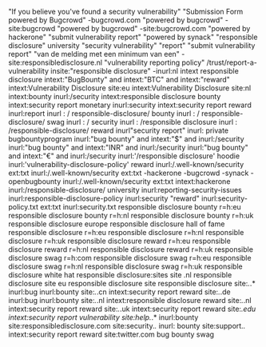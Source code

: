 "If you believe you've found a security vulnerability"
"Submission Form powered by Bugcrowd" -bugcrowd.com
"powered by bugcrowd" -site:bugcrowd
"powered by bugcrowd" -site:bugcrowd.com
"powered by hackerone" "submit vulnerability report"
"powered by synack"
"responsible disclosure" university
"security vulnerability" "report"
"submit vulnerability report"
"van de melding met een minimum van een" -site:responsibledisclosure.nl
"vulnerability reporting policy"
/trust/report-a-vulnerability
insite:"responsible disclosure" -inurl:nl
intext responsible disclosure
intext:"BugBounty" and intext:"BTC" and intext:"reward"
intext:Vulnerability Disclosure site:eu
intext:Vulnerability Disclosure site:nl
intext:bounty inurl:/security
intext:responsible disclosure bounty
intext:security report monetary inurl:security 
intext:security report reward inurl:report
inurl : / responsible-disclosure/ bounty
inurl : / responsible-disclosure/ swag
inurl : / security
inurl : /responsible disclosure
inurl : /responsible-disclosure/ reward
inurl"security report"
inurl: private bugbountyprogram
inurl:"bug bounty" and intext:"$" and inurl:/security
inurl:"bug bounty" and intext:"INR" and inurl:/security
inurl:"bug bounty" and intext:"€" and inurl:/security
inurl:'/responsible disclosure' hoodie
inurl:'vulnerability-disclosure-policy' reward
inurl:/.well-known/security ext:txt
inurl:/.well-known/security ext:txt -hackerone -bugcrowd -synack -openbugbounty
inurl:/.well-known/security ext:txt intext:hackerone
inurl:/responsible-disclosure/ university
inurl:reporting-security-issues
inurl:responsible-disclosure-policy
inurl:security "reward"
inurl:security-policy.txt ext:txt
inurl:security.txt
responsible disclosure bounty r=h:eu
responsible disclosure bounty r=h:nl
responsible disclosure bounty r=h:uk
responsible disclosure europe
responsible disclosure hall of fame
responsible disclosure r=h:eu
responsible disclosure r=h:nl
responsible disclosure r=h:uk
responsible disclosure reward r=h:eu
responsible disclosure reward r=h:nl
responsible disclosure reward r=h:uk
responsible disclosure swag r=h:com
responsible disclosure swag r=h:eu
responsible disclosure swag r=h:nl
responsible disclosure swag r=h:uk
responsible disclosure white hat
responsible disclosure:sites
site .nl responsible disclosure
site eu responsible disclosure
site responsible disclosure
site:*.*.* inurl:bug inurl:bounty
site:*.*.cn intext:security report reward
site:*.*.de inurl:bug inurl:bounty
site:*.*.nl intext:responsible disclosure reward
site:*.*.nl intext:security report reward
site:*.*.uk intext:security report reward
site:*.edu intext:security report vulnerability
site:help.*.* inurl:bounty
site:responsibledisclosure.com
site:security.*.* inurl: bounty
site:support.*.* intext:security report reward
site:twitter.com bug bounty swag
